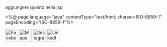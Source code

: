 aggiungere questo nella jsp

<%@ page language="java" contentType="text/html; charset=ISO-8859-1"
    pageEncoding="ISO-8859-1"%>
<!DOCTYPE html>
<html>
<head>
<meta charset="ISO-8859-1">
<title>da inserire dentro la section</title>
</head>
<body>
			
<article>
<a href="http://www.facebook.com" target="_blank">
<img src="https://image.flaticon.com/icons/svg/59/59439.svg" alt="Facebook" style="width:40px;height:40px;border:0"></img></a>
<a href="http://www.google.maps.com" target="_blank">
<img src="https://image.flaticon.com/icons/svg/58/58960.svg" alt="Maps" style="width:40px;height:40px;border:0"></img></a>
<a href="http://www.instagram.com" target="_blank">
<img src="https://image.flaticon.com/icons/svg/1384/1384015.svg" alt="Instagram" style="width:40px;height:40px;border:0"></img></a>
<a href="http://www.linkedin.com" target="_blank">
<img src="https://image.flaticon.com/icons/svg/152/152815.svg" alt="LinkedIn" style="width:40px;height:40px;border:0"></img></a>

</article>
</body>
</html>
